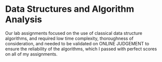 # Data Structures and Algorithm Analysis
Our lab assignments focused on the use of classical data structure algorithms, and required low time complexity, thoroughness of consideration, and needed to be validated on ONLINE JUDGEMENT to ensure the reliability of the algorithms, which I passed with perfect scores on all of my assignments.
